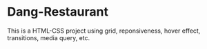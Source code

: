 # Dang-Restaurant
This is a HTML-CSS project using grid, reponsiveness, hover effect, transitions, media query, etc.
